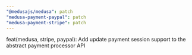```yaml
---
"@medusajs/medusa": patch
"medusa-payment-paypal": patch
"medusa-payment-stripe": patch
---
```


feat(medusa, stripe, paypal): Add update payment session support to the abstract payment processor API
